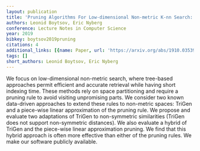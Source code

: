 ```yaml
---
layout: publication
title: 'Pruning Algorithms For Low-dimensional Non-metric K-nn Search: A Case Study'
authors: Leonid Boytsov, Eric Nyberg
conference: Lecture Notes in Computer Science
year: 2019
bibkey: boytsov2019pruning
citations: 4
additional_links: [{name: Paper, url: 'https://arxiv.org/abs/1910.03539'}]
tags: []
short_authors: Leonid Boytsov, Eric Nyberg
---
```

We focus on low-dimensional non-metric search, where tree-based approaches
permit efficient and accurate retrieval while having short indexing time. These
methods rely on space partitioning and require a pruning rule to avoid visiting
unpromising parts. We consider two known data-driven approaches to extend these
rules to non-metric spaces: TriGen and a piece-wise linear approximation of the
pruning rule. We propose and evaluate two adaptations of TriGen to
non-symmetric similarities (TriGen does not support non-symmetric distances).
We also evaluate a hybrid of TriGen and the piece-wise linear approximation
pruning. We find that this hybrid approach is often more effective than either
of the pruning rules. We make our software publicly available.